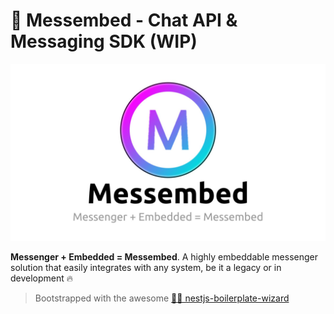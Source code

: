 # 💬 Messembed - Chat API & Messaging SDK (WIP)

![Messembed](./readme-hero.jpg)

**Messenger + Embedded = Messembed**. A highly embeddable messenger solution that easily integrates with any system, be it a legacy or in development :fire:

> Bootstrapped with the awesome [🧙‍♂️ nestjs-boilerplate-wizard](https://github.com/Edgar-P-yan/nestjs-boilerplate-wizard)
